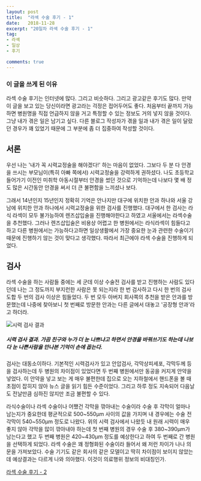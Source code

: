 ```yaml
---
layout: post
title:  "라섹 수술 후기 - 1"
date:   2018-11-28
excerpt: "20일차 라섹 수술 후기 - 1"
tag:
- 라섹 
- 일상
- 후기

comments: true
---
```


### 이 글을 쓰게 된 이유

라섹 수술 후기는 인터넷에 많다. 그리고 비슷하다. 그리고 광고같은 후기도 많다. 만약 이 글을 보고 있는 당신이라면 광고라는 걱정은 접어두어도 좋다. 처음부터 끝까지 가능하면 병원명을 직접 언급하지 않을 거고 특정할 수 있는 정보도 거의 넣지 않을 것이다. 그냥 내가 겪은 일은 남기고 싶다. 다른 블로그 작성자가 겪을 일과 내가 겪은 일이 달랐던 경우가 꽤 있었기 때문에 그 부분에 좀 더 집중하여 작성할 것이다.

## 서론

우선 나는 '내가 꼭 시력교정술을 해야겠다!' 하는 마음이 없었다. 그보다 두 분 다 안경을 쓰시는 부모님이(특히 아빠 쪽에서) 시력교정술을 강력하게 권하셨다. 나도 초등학교 들어가기 이전인 미취학 아동시절부터 안경을 썼던 것으로 기억하는데 나보다 몇 배 정도 많은 시간동안 안경을 써서 더 큰 불편함을 느끼셨나 보다.

그래서 14년인지 15년인지 정확히 기억은 안나지만 대구에 위치한 안과 하나와 서울 강남에 위치한 안과 하나에서 시력교정술을 위한 검사를 진행했다. 대구에서 한 검사는 라식 라섹이 모두 불가능하여 렌즈삽입술을 진행해야한다고 하였고 서울에서는 라섹수술을 추천했다. 그러나 렌즈삽입술은 비용상 어렵고 한 병원에서는 라식라섹이 힘들다고 하고 다른 병원에서는 가능하다고하면 일상생활에서 가장 중요한 눈과 관련한 수술이기 때문에 진행하기 않는 것이 맞다고 생각했다. 따라서 최근에야 라섹 수술을 진행하게 되었다.

## 검사

라섹 수술을 하는 사람들 중에는 세 군데 이상 수술전 검사를 받고 진행하는 사람도 있다던데 나는 그 정도까지 부지런한 사람은 못 되는지라 한 번 검사하고 다시 한 번의 검사 도합 두 번의 검사 이상은 힘들었다. 두 번 모두 아버지 회사쪽의 추천을 받은 안과를 방문했는데 나중에 찾아보니 첫 번째로 방문한 안과는 다른 글에서 대놓고 '공장형 안과'라고 하더라.

![시력 검사 결과](https://git-snoop.github.io/assets/img/lasekpost/lasek_examine.jpg)
##### *시력 검사 결과. 가끔 친구와 누가 더 눈 나쁘냐고 하면서 안경을 바꿔쓰기도 하는데 나보다 눈 나쁜사람을 만나본 기억이 손에 꼽는다.*

검사는 대동소이하다. 기본적인 시력검사가 있고 안압검사, 각막상피세포, 각막두께 등을 검사하는데 두 병원의 차이점이 있었다면 두 번째 병원에서만 동공을 커지게 안약을 넣었다. 이 안약을 넣고 보는 게 매우 불편한데 집으로 오는 지하철에서 핸드폰을 볼 때 초점이 잡히지 않아 뉴스 글을 읽기 힘든 수준이었다. 그리고 하루 정도 지속되어 다음날도 전날만큼 심하진 않지만 조금 불편할 수 있다.

라식수술이나 라섹 수술이나 어쨌건 각막을 깎아내는 수술이라 수술 후 각막이 얼마나 남는지가 중요한데 평균적으로 500\~550µm 사이의 값을 가지며 내 경우에는 수술 전 각막이 540\~550µm 정도로 나왔다. 위의 시력 검사에서 나왔듯 내 원래 시력이 매우 좋지 않아 각막을 많이 깎아내야 하는데 첫 번째 병원의 경우 수술 후 380\~390µm가 남는다고 했고 두 번째 병원은 420\~430µm 정도를 예상한다고 하여 두 번째로 간 병원을 선택하게 되었다. 라섹 수술은 꽤 정형화된 수술이라 들어서 왜 저런 차이가 나나 의문을 가져보았다. 수술 기기도 같은 회사의 같은 모델이고 딱히 차이점이 보이지 않았는데 예상결과는 다르게 나와 의아했다. 이것이 의료행위 정보의 비대칭인가.

[라섹 수술 후기 - 2](https://git-snoop.github.io/lasek-review-2/)
